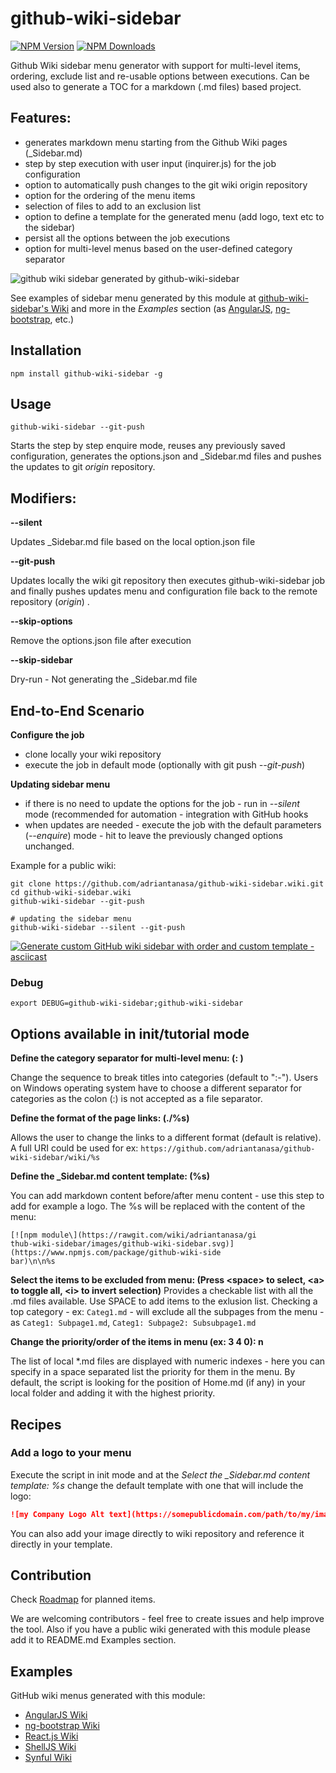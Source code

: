 # github-wiki-sidebar

[![NPM Version][npm-image]][npm-url]
[![NPM Downloads][downloads-image]][downloads-url]

Github Wiki sidebar menu generator with support for multi-level items, ordering, exclude list and re-usable options between executions. Can be used also to generate a TOC for a markdown (.md files) based project.

## Features:

* generates markdown menu starting from the Github Wiki pages (_Sidebar.md)
* step by step execution with user input (inquirer.js) for the job configuration
* option to automatically push changes to the git wiki origin repository
* option for the ordering of the menu items
* selection of files to add to an exclusion list
* option to define a template for the generated menu (add logo, text etc to the sidebar)
* persist all the options between the job executions
* option for multi-level menus based on the user-defined category separator

![github wiki sidebar generated by github-wiki-sidebar](https://raw.githubusercontent.com/wiki/adriantanasa/github-wiki-sidebar/images/github-wiki-sidebar-generator.png)

See examples of sidebar menu generated by this module at [github-wiki-sidebar's Wiki](https://github.com/adriantanasa/github-wiki-sidebar/wiki) and more in the *Examples* section (as [AngularJS](https://github.com/angular/angular.js/wiki), [ng-bootstrap](https://github.com/ng-bootstrap/ng-bootstrap/wiki), etc.)

## Installation

```shell
npm install github-wiki-sidebar -g
```

## Usage

```shell
github-wiki-sidebar --git-push
```

Starts the step by step enquire mode, reuses any previously saved configuration, generates the options.json and \_Sidebar.md files and pushes the updates to git _origin_ repository.

## Modifiers:

**--silent**

Updates _Sidebar.md file based on the local option.json file

**--git-push**

Updates locally the wiki git repository then executes github-wiki-sidebar job and finally pushes updates menu and configuration file back to the remote repository (_origin_) .

**--skip-options**

Remove the options.json file after execution

**--skip-sidebar**

 Dry-run - Not generating the _Sidebar.md file

## End-to-End Scenario
**Configure the job**
* clone locally your wiki repository
* execute the job in default mode (optionally with git push _--git-push_)

**Updating sidebar menu**

* if there is no need to update the options for the job - run in _--silent_ mode (recommended for automation - integration with GitHub hooks
* when updates are needed - execute the job with the default parameters (_--enquire_) mode - hit <ENTER> to leave the previously changed options unchanged.

Example for a public wiki:

```shell
git clone https://github.com/adriantanasa/github-wiki-sidebar.wiki.git
cd github-wiki-sidebar.wiki
github-wiki-sidebar --git-push
```

```shell
# updating the sidebar menu
github-wiki-sidebar --silent --git-push
```

[![Generate custom GitHub wiki sidebar with order and custom template - asciicast](https://asciinema.org/a/vhcfzXYJclbJqRI2zU1exDQwh.png)](https://asciinema.org/a/vhcfzXYJclbJqRI2zU1exDQwh)


### Debug

```shell
export DEBUG=github-wiki-sidebar;github-wiki-sidebar
```

## Options available in init/tutorial mode

**Define the category separator for multi-level menu: (: )**

Change the sequence to break titles into categories (default to ":-"). Users on Windows operating system have to choose a different separator for categories as the colon (:) is not accepted as a file separator.

**Define the format of the page links: (./%s)**

Allows the user to change the links to a different format (default is relative). A full URI could be used for ex:  ```https://github.com/adriantanasa/github-wiki-sidebar/wiki/%s```

**Define the _Sidebar.md content template: (%s)**

You can add markdown content before/after menu content - use this step to add for example a logo. The %s will be replaced with the content of the menu:

```
[![npm module\](https://rawgit.com/wiki/adriantanasa/gi
thub-wiki-sidebar/images/github-wiki-sidebar.svg)](https://www.npmjs.com/package/github-wiki-side
bar)\n\n%s
```

**Select the items to be excluded from menu: (Press \<space\> to select, \<a\> to toggle all, \<i\> to invert selection)**
Provides a checkable list with all the .md files available. Use SPACE to add items to the exlusion list. Checking a top category - ex: ```Categ1.md``` - will exclude all the subpages from the menu - as ```Categ1: Subpage1.md```, ```Categ1: Subpage2: Subsubpage1.md```

**Change the priority/order of the items in menu (ex: 3 4 0): n**

The list of local *.md files are displayed with numeric indexes - here you can specify in a space separated list the priority for them in the menu. By default, the script is looking for the position of Home.md (if any) in your local folder and adding it with the highest priority.

## Recipes

### Add a logo to your menu

Execute the script in init mode and at the *Select the _Sidebar.md content template: %s* change the default template with one that will include the logo:

```markdown
![my Company Logo Alt text](https://somepublicdomain.com/path/to/my/image.png)\n\n%s
```

You can also add your image directly to wiki repository and reference it directly in your template.

## Contribution

Check [Roadmap](https://github.com/adriantanasa/github-wiki-sidebar/wiki/Roadmap) for planned items.

We are welcoming contributors - feel free to create issues and help improve the tool. Also if you have a public wiki generated with this module please add it to README.md Examples section.

## Examples

GitHub wiki menus generated with this module:

* [AngularJS Wiki](https://github.com/angular/angular.js/wiki)
* [ng-bootstrap Wiki](https://github.com/ng-bootstrap/ng-bootstrap/wiki)
* [React.js Wiki](https://github.com/facebook/react/wiki)
* [ShellJS Wiki](https://github.com/shelljs/shelljs/wiki)
* [Synful Wiki](https://github.com/nathan-fiscaletti/synful/wiki)


[npm-image]: https://img.shields.io/npm/v/github-wiki-sidebar.svg
[npm-url]: https://npmjs.org/package/github-wiki-sidebar
[downloads-image]: https://img.shields.io/npm/dm/github-wiki-sidebar.svg
[downloads-url]: https://npmjs.org/package/github-wiki-sidebar
